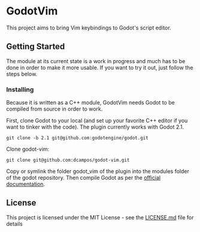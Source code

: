 # GodotVim

This project aims to bring Vim keybindings to Godot's script editor.

## Getting Started

The module at its current state is a work in progress and much has to be done in order to make it more usable. If you want to try it out, just follow the steps below.

### Installing

Because it is written as a C++ module, GodotVim needs Godot to be compiled from source in order to work.

First, clone Godot to your local (and set up your favorite C++ editor if you want to tinker with the code). The plugin currently works with Godot 2.1.

```
git clone -b 2.1 git@github.com:godotengine/godot.git
```

Clone godot-vim:

```
git clone git@github.com:dcampos/godot-vim.git
```

Copy or symlink the folder godot_vim of the plugin into the modules folder of the godot repository. Then compile Godot as per the [official documentation](http://docs.godotengine.org/en/stable/development/compiling/index.html).

## License

This project is licensed under the MIT License - see the [LICENSE.md](LICENSE.md) file for details

